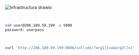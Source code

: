 ![Infrastructura drawio](https://user-images.githubusercontent.com/93029180/208929225-0254198d-11f2-4ecf-8048-947d9a5444fe.svg)

<br/>

```bash
ssh user@206.189.59.199 -p 5000
password: userpass
```

<br/>

```bash
curl 'http://206.189.59.199:8006/collide/?arg1[]=a&arg2[]=1'
```

